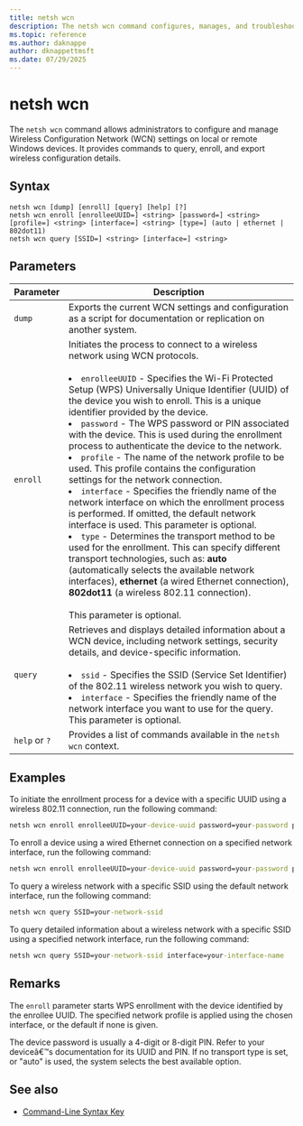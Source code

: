 ```yaml
---
title: netsh wcn
description: The netsh wcn command configures, manages, and troubleshoots Wireless Configuration Network (WCN) settings on Windows devices.
ms.topic: reference
ms.author: daknappe
author: dknappettmsft
ms.date: 07/29/2025
---
```


# netsh wcn

The `netsh wcn` command allows administrators to configure and manage Wireless Configuration Network (WCN) settings on local or remote Windows devices. It provides commands to query, enroll, and export wireless configuration details.

## Syntax

```
netsh wcn [dump] [enroll] [query] [help] [?]
netsh wcn enroll [enrolleeUUID=] <string> [password=] <string> [profile=] <string> [interface=] <string> [type=] (auto | ethernet | 802dot11)
netsh wcn query [SSID=] <string> [interface=] <string>
```

## Parameters

| Parameter | Description |
|--|--|
| `dump` | Exports the current WCN settings and configuration as a script for documentation or replication on another system. |
| `enroll` | Initiates the process to connect to a wireless network using WCN protocols. <br><br><li> `enrolleeUUID` - Specifies the Wi-Fi Protected Setup (WPS) Universally Unique Identifier (UUID) of the device you wish to enroll. This is a unique identifier provided by the device. <li> `password` - The WPS password or PIN associated with the device. This is used during the enrollment process to authenticate the device to the network. <li> `profile` - The name of the network profile to be used. This profile contains the configuration settings for the network connection. <li> `interface` - Specifies the friendly name of the network interface on which the enrollment process is performed. If omitted, the default network interface is used. This parameter is optional. <li> `type` - Determines the transport method to be used for the enrollment. This can specify different transport technologies, such as: **auto** (automatically selects the available network interfaces), **ethernet** (a wired Ethernet connection), **802dot11** (a wireless 802.11 connection). <br><br> This parameter is optional. </li> |
| `query` | Retrieves and displays detailed information about a WCN device, including network settings, security details, and device-specific information. <br><br><li> `ssid` - Specifies the SSID (Service Set Identifier) of the 802.11 wireless network you wish to query. <li> `interface` - Specifies the friendly name of the network interface you want to use for the query. This parameter is optional. </li> |
| `help` or `?` | Provides a list of commands available in the `netsh wcn` context. |

## Examples

To initiate the enrollment process for a device with a specific UUID using a wireless 802.11 connection, run the following command:

```cmd
netsh wcn enroll enrolleeUUID=your-device-uuid password=your-password profile=your-ssid type=802dot11
```

To enroll a device using a wired Ethernet connection on a specified network interface, run the following command:

```cmd
netsh wcn enroll enrolleeUUID=your-device-uuid password=your-password profile=your-ssid interface=your-interface-name type=ethernet
```

To query a wireless network with a specific SSID using the default network interface, run the following command:

```cmd
netsh wcn query SSID=your-network-ssid
```

To query detailed information about a wireless network with a specific SSID using a specified network interface, run the following command:

```cmd
netsh wcn query SSID=your-network-ssid interface=your-interface-name
```

## Remarks

The `enroll` parameter starts WPS enrollment with the device identified by the enrollee UUID. The specified network profile is applied using the chosen interface, or the default if none is given.

The device password is usually a 4-digit or 8-digit PIN. Refer to your deviceâ€™s documentation for its UUID and PIN. If no transport type is set, or "auto" is used, the system selects the best available option.

## See also

- [Command-Line Syntax Key](command-line-syntax-key.md)
